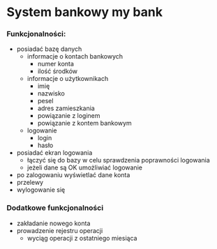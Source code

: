 # System bankowy my bank

### Funkcjonalności:

* posiadać bazę danych 
    * informacje o kontach bankowych
        * numer konta
        * ilość środków
    * informacje o użytkownikach
        * imię
        * nazwisko
        * pesel
        * adres zamieszkania
        * powiązanie z loginem
        * powiązanie z kontem bankowym
    * logowanie
        * login
        * hasło
* posiadać ekran logowania
    * łączyć się do bazy w celu sprawdzenia poprawności logowania
    * jeżeli dane są OK umożliwiać logowanie
* po zalogowaniu wyświetlać dane konta
* przelewy
* wylogowanie się



### Dodatkowe funkcjonalności
* zakładanie nowego konta
* prowadzenie rejestru operacji
    * wyciąg operacji z ostatniego miesiąca
